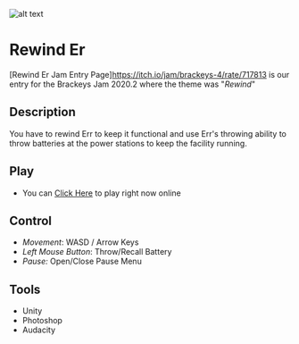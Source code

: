 ![alt text][screenshot]

# Rewind Er
[Rewind Er Jam Entry Page]https://itch.io/jam/brackeys-4/rate/717813 is our entry for the Brackeys Jam 2020.2 where the theme was "*Rewind*"

## Description
You have to rewind Err to keep it functional and use Err's throwing ability to throw batteries at the power stations to keep the facility running.

## Play
- You can [Click Here](https://prodigalson.itch.io/rewinder) to play right now online

## Control
- *Movement*: WASD / Arrow Keys
- *Left Mouse Button*:  Throw/Recall Battery
- *Pause:* Open/Close Pause Menu

## Tools
- Unity
- Photoshop
- Audacity

[screenshot]: https://img.itch.zone/aW1nLzQwMzM1MzMucG5n/original/b69WNS.png "Rewind Er"

